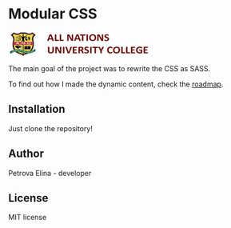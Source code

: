# Modular CSS

![logo](https://github.com/elina-petrova/Petrova_E_ModularCSS/blob/main/images/eEdu_ANUC_logo.jpg)

The main goal of the project was to rewrite the CSS as SASS. 

To find out how I made the dynamic content, check the [roadmap](https://docs.google.com/document/d/1o4qoYPJ8gPbDvV8_xbJ_IasuGtviOZr_Y12uWqu6I-k/edit?usp=sharing).

## Installation

Just clone the repository!

## Author

Petrova Elina - developer

## License

MIT license
